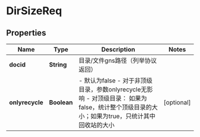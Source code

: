 # DirSizeReq

## Properties
Name | Type | Description | Notes
------------ | ------------- | ------------- | -------------
**docid** | **String** | 目录/文件gns路径（列举协议返回） | 
**onlyrecycle** | **Boolean** | - 默认为false  - 对于非顶级目录，参数onlyrecycle无影响  - 对顶级目录： 如果为false，统计整个顶级目录的大小；如果为true，只统计其中回收站的大小   |  [optional]
